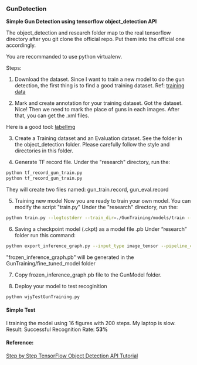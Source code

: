 ### GunDetection


**Simple Gun Detection using tensorflow object_detection API**

The object_detection and research folder map to the real tensorflow directory after you git clone the official repo.
Put them into the official one accordingly.

You are recommanded to use python virtualenv.

Steps:

1. Download the dataset.
Since I want to train a new model to do the gun detection, the first thing is to find a good training dataset.
Ref: [training data](http://sci2s.ugr.es/weapons-detection)

2. Mark and create annotation for your training dataset.
Got the dataset. Nice!  Then we need to mark the place of guns in each images. After that, you can get the .xml files.

Here is a good tool: [labelImg](https://github.com/tzutalin/labelImg)

3. Create a Training dataset and an Evaluation dataset.
See the folder in the object_detection folder. Please carefully follow the style and directories in this folder.

4. Generate TF record file.
Under the "research" directory, run the:
```bash
python tf_record_gun_train.py
python tf_record_gun_train.py
```
They will create two files named: gun_train.record, gun_eval.record

5. Training new model
Now you are ready to train your own model. You can modify the script "train.py"
Under the "research" directory, run the:
```bash
python train.py --logtostderr --train_dir=./GunTraining/models/train --pipeline_config_path=./GunTraining/ssd_mobilenet_v1_coco.config
```
6. Saving a checkpoint model (.ckpt) as a model file .pb
Under “research” folder run this command:
```bash
python export_inference_graph.py --input_type image_tensor --pipeline_config_path ./GunTraining/ssd_mobilenet_v1_coco.config --trained_checkpoint_prefix ./GunTraining/models/train/model.ckpt-200 --output_directory ./GunTraining/fine_tuned_model
```

"frozen_inference_graph.pb" will be generated in the GunTraining/fine_tuned_model folder

7. Copy frozen_inference_graph.pb file to the GunModel folder.

8. Deploy your model to test recoginition
```bash
python wjyTestGunTraining.py
```

#### Simple Test
I training the model using 16 figures with 200 steps. My laptop is slow.
Result:
Successful Recognition Rate:  **53%**


#### Reference:
[Step by Step TensorFlow Object Detection API Tutorial](https://medium.com/@WuStangDan/step-by-step-tensorflow-object-detection-api-tutorial-part-5-saving-and-deploying-a-model-8d51f56dbcf1)